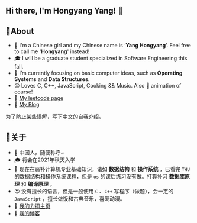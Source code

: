 ## Hi there, I'm Hongyang Yang! 👋

<!--

Here are some ideas to get you started:

- 🔭 I’m currently working on ...
- 🌱 I’m currently learning ...
- 👯 I’m looking to collaborate on ...
- 🤔 I’m looking for help with ...
- 💬 Ask me about ...
- 📫 How to reach me: ...
- 😄 Pronouns: ...
- ⚡ Fun fact: ...d
-->
## 🚀About
* 👩 I'm a Chinese girl and my Chinese name is ‘**Yang Hongyang**’. Feel free to call me '**Hongyang**' instead!
* 🎓 I will be a graduate student specialized in Software Engineering this fall.
* 👀 I’m currently focusing on basic computer ideas, such as **Operating Systems** and **Data Structures**.
* 😍 Loves C, C++, JavaScript, Cooking && Music. Also 💖 animation of course!
* 📒 [My leetcode page](https://leetcode-cn.com/u/xian-yu-zhi-wang/)
* 📓 [My Blog](https://yanghongyang.github.io/)

为了防止某些误解，写下中文的自我介绍。

## 🚀关于
* 👩 中国人，随便称呼~
* 🎓 将会在2021年秋天入学
* 👀 现在在恶补计算机专业基础知识，诸如 **数据结构** 和 **操作系统** ，已看完 `THU` 的数据结构和操作系统课程，但是 `os` 的课后练习没有做。打算补习 **数据库原理** 和 **编译原理** 。
* 😍 没有擅长的语言，但是一般使用 `C` 、`C++` 写程序（做题），会一定的 `JavaScript` ，擅长做饭和古典音乐，喜爱动漫。
* 📒 [我的力扣主页](https://leetcode-cn.com/u/xian-yu-zhi-wang/)
* 📓 [我的博客](https://yanghongyang.github.io/)
